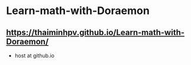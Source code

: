 # Learn-math-with-Doraemon
## https://thaiminhpv.github.io/Learn-math-with-Doraemon/
- host at github.io
